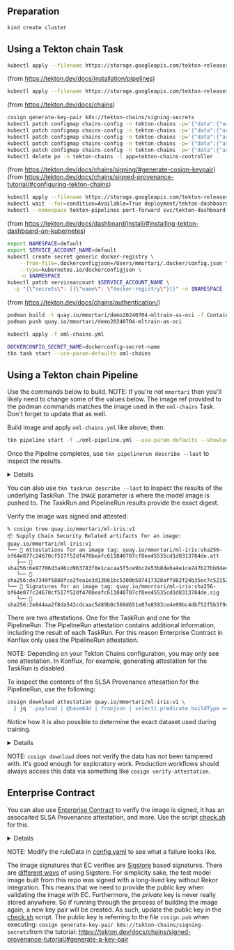 ## Preparation

```sh
kind create cluster
```

## Using a Tekton chain Task

```sh
kubectl apply --filename https://storage.googleapis.com/tekton-releases/pipeline/latest/release.yaml
```

(from https://tekton.dev/docs/installation/pipelines)

```sh
kubectl apply --filename https://storage.googleapis.com/tekton-releases/chains/latest/release.yaml
```

(from https://tekton.dev/docs/chains)

```sh
cosign generate-key-pair k8s://tekton-chains/signing-secrets
kubectl patch configmap chains-config -n tekton-chains -p='{"data":{"artifacts.taskrun.format": "slsa/v1"}}'
kubectl patch configmap chains-config -n tekton-chains -p='{"data":{"artifacts.taskrun.storage": "oci"}}'
kubectl patch configmap chains-config -n tekton-chains -p='{"data":{"artifacts.pipelinerun.format": "slsa/v1"}}'
kubectl patch configmap chains-config -n tekton-chains -p='{"data":{"artifacts.pipelinerun.storage": "oci"}}'
kubectl patch configmap chains-config -n tekton-chains -p='{"data":{"artifacts.oci.storage": "oci"}}'
kubectl delete po -n tekton-chains -l app=tekton-chains-controller
```

(from https://tekton.dev/docs/chains/signing/#generate-cosign-keypair)<br/>
(from https://tekton.dev/docs/chains/signed-provenance-tutorial/#configuring-tekton-chains)

```sh
kubectl apply --filename https://storage.googleapis.com/tekton-releases/dashboard/latest/release-full.yaml
kubectl wait --for=condition=Available=True deployment/tekton-dashboard --namespace tekton-pipelines
kubectl --namespace tekton-pipelines port-forward svc/tekton-dashboard 9097:9097
```

(from https://tekton.dev/docs/dashboard/install/#installing-tekton-dashboard-on-kubernetes)

```sh
export NAMESPACE=default
export SERVICE_ACCOUNT_NAME=default
kubectl create secret generic docker-registry \
    --from-file=.dockerconfigjson=/Users/mmortari/.docker/config.json \
    --type=kubernetes.io/dockerconfigjson \
    -n $NAMESPACE
kubectl patch serviceaccount $SERVICE_ACCOUNT_NAME \
  -p "{\"secrets\": [{\"name\": \"docker-registry\"}]}" -n $NAMESPACE
```

(from https://tekton.dev/docs/chains/authentication/)

```sh
podman build -t quay.io/mmortari/demo20240704-mltrain-as-oci -f Containerfile .
podman push quay.io/mmortari/demo20240704-mltrain-as-oci
```

```sh
kubectl apply -f oml-chains.yml
```

```sh
DOCKERCONFIG_SECRET_NAME=dockerconfig-secret-name
tkn task start --use-param-defaults oml-chains
```

## Using a Tekton chain Pipeline

Use the commands below to build. NOTE: If you're not `mmortari` then you'll likely need to change
some of the values below. The image ref provided to the podman commands matches the image used in
the `oml-chains` Task. Don't forget to update that as well.

Build image and apply `oml-chains.yml` like above; then:

```sh
tkn pipeline start -f ./oml-pipeline.yml --use-param-defaults --showlog
```

Once the Pipeline completes, use `tkn pipelinerun describe --last` to inspect the results. 

<details>

```
% tkn pipelinerun describe --last        
Name:              oml-chains-run-hdfv6
Namespace:         default
Service Account:   default
Labels:
 tekton.dev/pipeline=oml-chains-run-hdfv6
Annotations:
 chains.tekton.dev/signed=true

🌡️  Status

STARTED         DURATION   STATUS
9 minutes ago   13s        Succeeded

⏱  Timeouts
 Pipeline:   1h0m0s

📝 Results

 NAME             VALUE
 ∙ IMAGE_URL      quay.io/mmortari/ml-iris:v1
 ∙ IMAGE_DIGEST   sha256:bf64e877c24670cf517f52df470beafc611840707cf8ee45535cd1d8313784de

🗂  Taskruns

 NAME                                    TASK NAME        STARTED         DURATION   STATUS
 ∙ oml-chains-run-hdfv6-train-and-push   train-and-push   9 minutes ago   13s        Succeeded
```

</details>

You can also use `tkn taskrun describe --last` to inspect the results of the underlying TaskRun.
The `IMAGE` parameter is where the model image is pushed to. The TaskRun and PipelineRun results provide the exact digest.

Verify the image was signed and attested:

```
% cosign tree quay.io/mmortari/ml-iris:v1
📦 Supply Chain Security Related artifacts for an image: quay.io/mmortari/ml-iris:v1
└── 💾 Attestations for an image tag: quay.io/mmortari/ml-iris:sha256-bf64e877c24670cf517f52df470beafc611840707cf8ee45535cd1d8313784de.att
   ├── 🍒 sha256:6e97706d3a96cd963783f0e1cacaa5f5ce9bc2e53b8deba4e1ce247b27bb04ec
   └── 🍒 sha256:de7349f5888fce2fea1e3d13b61bc5300b507417328aff982f24b35ec7c52152
└── 🔐 Signatures for an image tag: quay.io/mmortari/ml-iris:sha256-bf64e877c24670cf517f52df470beafc611840707cf8ee45535cd1d8313784de.sig
   └── 🍒 sha256:2e844aa2f8da542cdcaac5d89b0c569d651e87e8593ce4e99bc4dbf52f5b3f94
```

There are two attestations. One for the TaskRun and one for the PipelineRun. The PipelineRun
attestation contains additional information, including the result of each TaskRun. For this reason
Enterprise Contract in Konflux only uses the PipelineRun attestation.

NOTE: Depending on your Tekton Chains configuration, you may only see one attestation. In Konflux,
for example, generating attestation for the TaskRun is disabled.

To inspect the contents of the SLSA Provenance attesattion for the PipelineRun, use the following:

```sh
cosign download attestation quay.io/mmortari/ml-iris:v1 \
  | jq '.payload | @base64d | fromjson | select(.predicate.buildType == "tekton.dev/v1beta1/PipelineRun")'
```

Notice how it is also possible to determine the exact dataset used during training.

<details>

```json
{
  "_type": "https://in-toto.io/Statement/v0.1",
  "subject": [
    {
      "name": "quay.io/mmortari/ml-iris",
      "digest": {
        "sha256": "bf64e877c24670cf517f52df470beafc611840707cf8ee45535cd1d8313784de"
      }
    }
  ],
  "predicateType": "https://slsa.dev/provenance/v0.2",
  "predicate": {
    "buildConfig": {
      "tasks": [
        {
          "finishedOn": "2024-10-09T15:54:22Z",
          "invocation": {
            "configSource": {},
            "environment": {
              "annotations": {
                "pipeline.tekton.dev/release": "575b35c"
              },
              "labels": {
                "app.kubernetes.io/managed-by": "tekton-pipelines",
                "tekton.dev/memberOf": "tasks",
                "tekton.dev/pipeline": "oml-chains-run-hdfv6",
                "tekton.dev/pipelineRun": "oml-chains-run-hdfv6",
                "tekton.dev/pipelineRunUID": "d71eb56d-318a-4abe-ad77-0f7988b7e92f",
                "tekton.dev/pipelineTask": "train-and-push",
                "tekton.dev/task": "oml-chains"
              }
            },
            "parameters": {
              "DATASET": "quay.io/mmortari/ml-iris:data",
              "IMAGE": "quay.io/mmortari/ml-iris:v1"
            }
          },
          "name": "train-and-push",
          "ref": {
            "kind": "Task",
            "name": "oml-chains"
          },
          "results": [
            {
              "name": "DATASET_DIGEST",
              "type": "string",
              "value": "sha256:9349eb335373d375596456aa9faf2838a73a7e3d4dcedbd338c548091b919dee"
            },
            {
              "name": "DATASET_URL",
              "type": "string",
              "value": "quay.io/mmortari/ml-iris:data"
            },
            {
              "name": "IMAGE_DIGEST",
              "type": "string",
              "value": "sha256:bf64e877c24670cf517f52df470beafc611840707cf8ee45535cd1d8313784de"
            },
            {
              "name": "IMAGE_URL",
              "type": "string",
              "value": "quay.io/mmortari/ml-iris:v1"
            }
          ],
          "serviceAccountName": "default",
          "startedOn": "2024-10-09T15:54:09Z",
          "status": "Succeeded",
          "steps": [
            {
              "annotations": null,
              "arguments": null,
              "entryPoint": "# Resolve the dataset ref to a digest.\n# TODO: Handle the case where DATASET already contains a digest.\nDATASET_DIGEST=\"$(skopeo inspect --raw \"docker://${DATASET}\" | sha256sum | awk '{printf \"sha256:\"$1}')\"\n\necho -n \"${DATASET_DIGEST}\" | tee /tekton/results/DATASET_DIGEST && echo\necho -n \"${DATASET}\" | tee /tekton/results/DATASET_URL && echo\n\npython /app/train_model.py --image \"${IMAGE}\" \\\n  --dataset \"${DATASET}@${DATASET_DIGEST}\" \\\n  --results-image-url-path /tekton/results/IMAGE_URL \\\n  --results-image-digest-path /tekton/results/IMAGE_DIGEST\n\necho \"Out of py.\"\ncat /tekton/results/IMAGE_URL\necho\ncat /tekton/results/IMAGE_DIGEST\necho\n\necho \"Re-doing with skopeo...\"\nskopeo inspect --raw \"docker://${IMAGE}\" | sha256sum | awk '{printf \"sha256:\"$1}' | tee /tekton/results/IMAGE_DIGEST\necho \"\"\necho -n \"${IMAGE}\" | tee /tekton/results/IMAGE_URL\necho \"\"\n",
              "environment": {
                "container": "oml-train-and-push",
                "image": "oci://quay.io/mmortari/demo20240704-mltrain-as-oci@sha256:eb8792686df4a9dd6c2c261d226dbffb2e7289780ee91fd4fdeea8ace6706693"
              }
            }
          ]
        }
      ]
    },
    "buildType": "tekton.dev/v1beta1/PipelineRun",
    "builder": {
      "id": "https://tekton.dev/chains/v2"
    },
    "invocation": {
      "configSource": {},
      "environment": {
        "labels": {
          "tekton.dev/pipeline": "oml-chains-run-hdfv6"
        }
      },
      "parameters": {
        "DATASET": "quay.io/mmortari/ml-iris:data",
        "IMAGE": "quay.io/mmortari/ml-iris:v1"
      }
    },
    "materials": [
      {
        "digest": {
          "sha256": "eb8792686df4a9dd6c2c261d226dbffb2e7289780ee91fd4fdeea8ace6706693"
        },
        "uri": "oci://quay.io/mmortari/demo20240704-mltrain-as-oci"
      }
    ],
    "metadata": {
      "buildFinishedOn": "2024-10-09T15:54:22Z",
      "buildStartedOn": "2024-10-09T15:54:09Z",
      "completeness": {
        "environment": false,
        "materials": false,
        "parameters": false
      },
      "reproducible": false
    }
  }
}
```

</details>

NOTE: `cosign download` does not verify the data has not been tampered with. It's good enough for
exploratory work. Production workflows should always access this data via something like
`cosign verify-attestation`.

## Enterprise Contract

You can also use [Enterprise Contract](https://enterprisecontract.dev/) to verify the image is
signed, it has an assocaited SLSA Provenance attestation, and more. Use the script
[check.sh](policy/check.sh) for this.

<details>

```
👷 Checking quay.io/mmortari/ml-iris:v1
📓 Policy config updated to use local rules:
---
sources:
  - policy:
      - /Users/mmortari/git/demo20240704-mltrain-as-oci//policy/rules
      - github.com/enterprise-contract/ec-policies//policy/lib
      - github.com/enterprise-contract/ec-policies//policy/release/lib/
    data:
      - oci::quay.io/konflux-ci/tekton-catalog/data-acceptable-bundles:latest
      - github.com/release-engineering/rhtap-ec-policy//data
    ruleData:
      allowed_dataset_prefixes:
        - quay.io/mmortari/
🔍 Validating image with EC
Success: true
Result: SUCCESS
Violations: 0, Warnings: 0, Successes: 4
Component: Unnamed
ImageRef: quay.io/mmortari/ml-iris@sha256:bf64e877c24670cf517f52df470beafc611840707cf8ee45535cd1d8313784de

Results:
✓ [Success] builtin.attestation.signature_check
  ImageRef: quay.io/mmortari/ml-iris@sha256:bf64e877c24670cf517f52df470beafc611840707cf8ee45535cd1d8313784de

✓ [Success] builtin.attestation.syntax_check
  ImageRef: quay.io/mmortari/ml-iris@sha256:bf64e877c24670cf517f52df470beafc611840707cf8ee45535cd1d8313784de

✓ [Success] builtin.image.signature_check
  ImageRef: quay.io/mmortari/ml-iris@sha256:bf64e877c24670cf517f52df470beafc611840707cf8ee45535cd1d8313784de

✓ [Success] dataset.permitted
  ImageRef: quay.io/mmortari/ml-iris@sha256:bf64e877c24670cf517f52df470beafc611840707cf8ee45535cd1d8313784de
```

</details>

NOTE: Modify the ruleData in [config.yaml](policy/config.yaml) to see what a failure looks like.

The image signatures that EC verifies are [Sigstore](https://www.sigstore.dev/) based signatures.
There are [different ways](https://blog.sigstore.dev/adopting-sigstore-incrementally-1b56a69b8c15/)
of using Sigstore. For simplicity sake, the test model image built from this repo was signed with a
long-lived key without Rekor integration. This means that we need to provide the public key when
validating the image with EC. Furthermore, the *private* key is never really stored anywhere. So if
running through the process of building the image again, a new key pair will be created. As such,
update the public key in the [check.sh](policy/check.sh) script. The public key is referring to the
file `cosign.pub` when executing: `cosign generate-key-pair k8s://tekton-chains/signing-secrets`from
the tutorial: <https://tekton.dev/docs/chains/signed-provenance-tutorial/#generate-a-key-pair>
